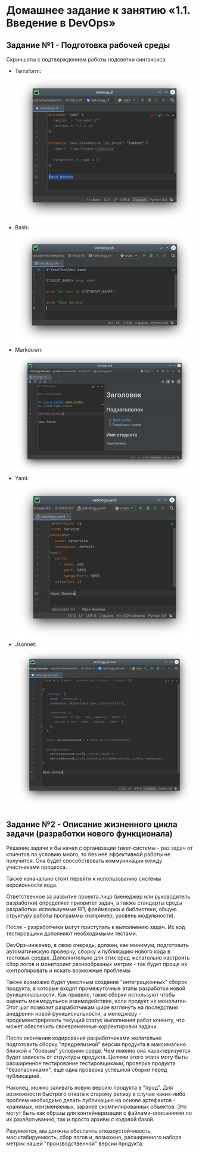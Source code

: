 # Домашнее задание к занятию «1.1. Введение в DevOps»

## Задание №1 - Подготовка рабочей среды

Скриншоты с подтверждением работы подсветки синтаксиса:
   - Terraform:  
   ![Терраформ](img/terraform.png)
   - Bash:  
   ![bahs](img/bash.png)
   - Markdown:  
   ![markdown](img/markdown.png)
   - Yaml:  
   ![Yaml](img/yaml.png)
   - Jsonnet:  
   ![Jsonnet](img/jsonnet.png)

## Задание №2 - Описание жизненного цикла задачи (разработки нового функционала)

Решение задачи я бы начал с организации тикет-системы - раз задач
от клиентов по условию много, то без неё эффективной работы не получится.
Она будет способствовать коммуникации между участниками процесса.

Также изначально стоит перейти к использованию системы версионности кода.

Ответственное за развитие проекта лицо (менеджер или руководитель разработки)
определяет приоритет задач, а также стандарты среды разработки: используемые ЯП,
фреймворки и библиотеки, общую структуру работы программы (например, уровень модульности).

После - разработчики могут приступать к выполнению задач. Их код тестировщики
дополняют необходимыми тестами.

DevOps-инженер, в свою очередь, должен, как минимум, подготовить автоматическую 
проверку, сборку и публикацию нового кода в тестовых средах. Дополнительно
для этих сред желательно настроить сбор логов и мониторинг разнообразных метрик -
так будет проще их контролировать и искать возможные проблемы.

Также возможно будет уместным создание "интеграционных" сборок продукта, в которые
входят промежуточные этапы разработки новой функциональности. Как правило,
такие сборки используют чтобы оценить межмодульное взаимодействие, если продукт
не монолитен. Этот шаг позволит разработчикам шире взглянуть на последствия
внедрения новой функциональности, а менеджеру - продемонстрировать текущий статус 
выполнения работ клиенту, что может обеспечить своевременные корректировки задачи.

После окончания кодирования разработчиками желательно подготовить сборку
"предрелизной" версии продукта в максимально близкой к "боевым" условиям среде.
Чем именно она характеризуется будет зависеть от структуры продукта. Целями этого
этапа могу быть: расширенное тестирование тестировщиками, проверка продукта 
"безопасниками", ещё одна проверка успешной сборки перед публикацией.

Наконец, можно заливать новую версию продукта в "прод". Для возможности быстрого
отката к старому релизу в случае каких-либо проблем необходимо делать публикацию
на основе артефактов - хранимых, неизменяемых, заранее скомпилированных объектов.
Это могут быть как образы для контейнеризации с файлами-описаниями по их 
развёртыванию, так и просто архивы с кодовой базой.

Разумеется, мы должны обеспечть отказоустойчивость, масштабируемость, сбор логов
и, возможно, расширенного набора метрик нашей "производственной" версии продукта.
